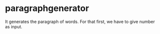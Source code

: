 # paragraphgenerator
It generates the paragraph of words. For that first, we have to give number as input.
